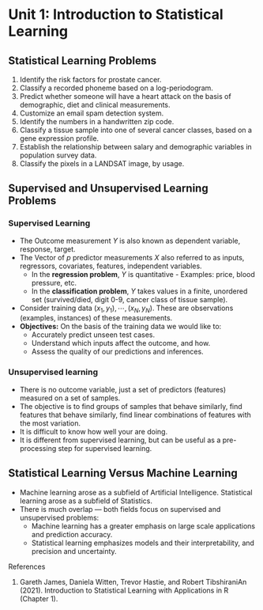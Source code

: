 # Unit 1: Introduction to Statistical Learning
## Statistical Learning Problems

1. Identify the risk factors for prostate cancer.
2. Classify a recorded phoneme based on a log-periodogram.
3. Predict whether someone will have a heart attack on the basis of demographic, diet and clinical measurements.
4. Customize an email spam detection system.
5. Identify the numbers in a handwritten zip code.
6. Classify a tissue sample into one of several cancer classes, based on a gene expression profile.
7. Establish the relationship between salary and demographic variables in population survey data.
8. Classify the pixels in a LANDSAT image, by usage.

## Supervised and Unsupervised Learning Problems
### Supervised Learning

- The Outcome measurement $Y$ is also known as dependent variable, response, target.
- The Vector of $p$ predictor measurements $X$ also referred to as inputs, regressors, covariates, features, independent variables.
   - In the **regression problem**, $Y$ is quantitative - Examples: price, blood pressure, etc.
   - In the **classification problem**, $Y$ takes values in a finite, unordered set (survived/died, digit 0-9, cancer class of tissue sample).
- Consider training data $(x_1, y_1), \cdots , (x_N , y_N )$. These are observations (examples, instances) of these measurements.
- **Objectives:** On the basis of the training data we would like to:
    - Accurately predict unseen test cases.
    - Understand which inputs affect the outcome, and how.
    - Assess the quality of our predictions and inferences.

### Unsupervised learning

- There is no outcome variable, just a set of predictors (features) measured on a set of samples.
- The objective is to find groups of samples that behave similarly, find features that behave similarly, find linear combinations of features with the most variation.
- It is difficult to know how well your are doing.
- It is different from supervised learning, but can be useful as a pre-processing step for supervised learning.

## Statistical Learning Versus Machine Learning

- Machine learning arose as a subfield of Artificial Intelligence. Statistical learning arose as a subfield of Statistics.
- There is much overlap — both fields focus on supervised and unsupervised problems:
    - Machine learning has a greater emphasis on large scale applications and prediction accuracy.
    - Statistical learning emphasizes models and their interpretability, and precision and uncertainty.

References
1. Gareth James, Daniela Witten, Trevor Hastie, and Robert TibshiraniAn (2021). Introduction to Statistical Learning with Applications in R (Chapter 1).




